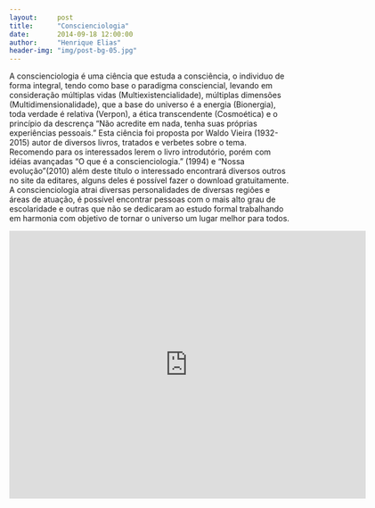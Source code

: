 ```yaml
---
layout:     post
title:      "Conscienciologia"
date:       2014-09-18 12:00:00
author:     "Henrique Elias"
header-img: "img/post-bg-05.jpg"
---
```


<p>
A conscienciologia é uma ciência que estuda a consciência, o individuo de forma integral, tendo como base o paradigma consciencial, levando em consideração múltiplas vidas (Multiexistencialidade), múltiplas dimensões (Multidimensionalidade), que a base do universo é a energia (Bionergia), toda verdade é relativa (Verpon), a ética transcendente (Cosmoética) e o princípio da descrença “Não acredite em nada, tenha suas próprias experiências pessoais.”   
Esta ciência foi proposta por Waldo Vieira (1932-2015) autor de diversos livros, tratados e verbetes sobre o tema. Recomendo para os interessados lerem o livro introdutório, porém com idéias avançadas “O que é a conscienciologia.” (1994) e “Nossa evolução”(2010) além deste título o interessado encontrará diversos outros no site da editares, alguns deles é possível fazer o download gratuitamente. 
A conscienciologia atrai diversas personalidades de diversas regiões e áreas de atuação, é possível encontrar pessoas com o mais alto grau de escolaridade e outras que não se dedicaram ao estudo formal trabalhando em harmonia com objetivo de tornar o  universo um lugar melhor para todos.<p>

<iframe width="640" height="480" src="https://www.youtube.com/embed/dDG1JhfLWxs?rel=0&amp;controls=0" frameborder="0" allowfullscreen></iframe>
